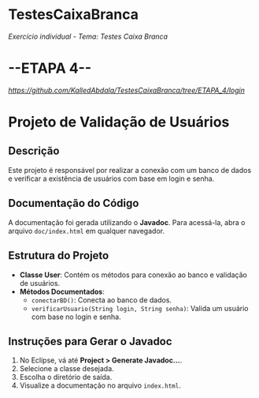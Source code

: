 # TestesCaixaBranca
*Exercício individual - Tema: Testes Caixa Branca*

# --ETAPA 4--

*https://github.com/KalledAbdala/TestesCaixaBranca/tree/ETAPA_4/login*

# Projeto de Validação de Usuários

## Descrição
Este projeto é responsável por realizar a conexão com um banco de dados e verificar a existência de usuários com base em login e senha.

## Documentação do Código
A documentação foi gerada utilizando o **Javadoc**. Para acessá-la, abra o arquivo `doc/index.html` em qualquer navegador.

## Estrutura do Projeto
- **Classe User**: Contém os métodos para conexão ao banco e validação de usuários.
- **Métodos Documentados**:
  - `conectarBD()`: Conecta ao banco de dados.
  - `verificarUsuario(String login, String senha)`: Valida um usuário com base no login e senha.

## Instruções para Gerar o Javadoc
1. No Eclipse, vá até **Project > Generate Javadoc...**.
2. Selecione a classe desejada.
3. Escolha o diretório de saída.
4. Visualize a documentação no arquivo `index.html`.

